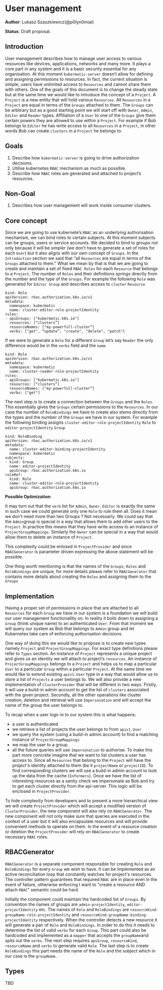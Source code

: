 # User management 
**Author**: Lukasz Szaszkiewicz(@p0lyn0mial)

**Status**: Draft proposal.

## Introduction

User management describes how to manage user access to various resources like devices, applications, networks and many more. It plays a core part in any system and it is a basic security essential for any organisation. At this moment `kubermatic-server` doesn’t allow for defining and assigning permissions to resources. In fact, the current situation is simple, users have unlimited access to `Resources` and cannot share them with others. One of the goals of this document is to change the steady state but at the same time we would like to introduce the concept of a `Project`. A `Project` is a new entity that will hold various `Resources`.  All `Resources` in a `Project` are equal in terms of the `Groups` attached to them. The `Groups` can be arbitrary but as a good starting point we will start off with `Owner`, `Admin`, `Editor` and `Reader` types. Affiliation of a `User` to one of the `Groups` give them certain powers they are allowed to use within a `Project`.  For example if Bob belongs to `Editor` he has write access to all `Resources` in a `Project`, in other words Bob can create `clusters` in a `Project` he belongs to. 


## Goals
1. Describe how `kubermatic-server` is going to drive authorization decisions. 
2. Utilise kubernetes `RBAC` mechanism as much as possible. 
3. Describe how `RBAC` roles are generated and attached to project’s resources.

## Non-Goal
1. Describes how user management will work inside consumer clusters.


## Core concept

Since we are going to use kubernete’s `RBAC` as an underlying authorisation mechanism, we can bind roles to certain subjects. At this moment subjects can be groups, users or service accounts. We decided to bind to groups not only because it will be simpler (we don’t have to generate a set of roles for each `User`) but it also aligns with our own concept of `Groups`. In the `Introduction` section we said that “all `Resources` are equal in terms of the `Groups` attached to them.” What we mean by that is that we are going to create and maintain a set of fixed `RBAC Roles` for each `Resource` that belongs to a `Project`.  The number of `Roles` and their definitions springs directly from the number and the type of the `Groups`. For example the following `Role` was generated for `Editor Group` and describes access to `cluster` `Resource`

```
kind: Role
apiVersion: rbac.authorization.k8s.io/v1
metadata:
  namespace: kubermatic
  name: cluster-editor-role-projectIdentity
rules:
- apiGroups: ["kubermatic.k8s.io"] 
  resources: [“clusters”]
  resourceNames: ["my-powerfull-cluster“]
  verbs: ["get", “update”, "create", "delete", "patch"]
```

If we were to generate a `Role` for a different `Group` let’s say `Reader` the only difference would be in the `verbs` field and the `name` 

```
kind: Role
apiVersion: rbac.authorization.k8s.io/v1
metadata:
  namespace: kubermatic
  name: cluster-reader-role-projectIdentity
rules:
- apiGroups: ["kubermatic.k8s.io"] 
  resources: [“clusters”]
  resourceNames: ["my-powerfull-cluster“]
  verbs: ["get"]
```

The next step is to create a connection between the `Groups` and the `Roles`. This essentially gives the `Groups` certain permissions to the `Resources`. In our case the number of `RoleBindings`  we have to create also stems directly from the types and the number of the `Groups` we have in our system. For example the following binding assigns `cluster-editor-role-projectIdentity` `Role` to `editor-projectIdentity` `Group`

```
kind: RoleBinding
apiVersion: rbac.authorization.k8s.io/v1
metadata:
  name: cluster-editor-binding-projectIdentity
  namespace: kubermatic
subjects:
- kind: Group
  name: editor-projectIdentity
  apiGroup: rbac.authorization.k8s.io
roleRef:
  kind: Role
  name: cluster-editor-role-projectIdentity
  apiGroup: rbac.authorization.k8s.io

```

**Possible Optimization**:

It may turn out that the `verb` list for `Admin`, `Owner`, `Editor` is exactly the same in such case we could generate only one `Role` to rule them all. 
Does it mean we don't need more than two Groups ? Not necessarly. 
We could say that the `Admin`group is special in a way that allows them to add other users to the `Project`. 
In practice this means that they have write access to an instance of `ProjectGroupMappings`. Similarly the `Owner` can be special in a way that would allow them to delete an instance of  `Project`.

This complexity could be enlosed in `ProjectProvider` and since `RBACGenerator` is parameter driven expressing the above statement will be possible.

One thing worth mentioning is that the names of the `Groups`, `Roles` and `RoleBindings` are unique, for more details please refer to `RBACGenerator` that contains more details about creating the `Roles` and assigning them to the `Groups`


## Implementation

Having a proper set of permissions in place that are attached to all `Resources` for each `Group` we have in our system is a foundation we will build our user management functionallity on. In reality it boils down to assigning a `Group` (think unique name) to an authenticated `User`. From that moment we will query our system as Bob that belongs  to `Admin` group and let Kubernetes take care of enforcing authorisation decisions. 

One way of doing this we would like to propose is to create new types namely `Project` and `ProjectGroupMappings`. For exact type definitions please refer to `Types` section. An instance of `Project` represents a unique project and gives us an identity we will attach to project’s `resources`. An instance of `ProjectGroupMappings` belongs to a `Project` and helps us to map a particular `User` to a particular `Group` within a particular `Project`. At the same time we would like to extend existing  `apiv1.User` type in a way that would allow us to store a list of `Projects` a user belongs to. We will also provide a new implementation of `ClusterProvider` that will be different in two ways. Firstly, it will use a build-in admin account to get the list of `clusters` associated with the given project. Secondly, all the other operations like cluster creation, deletion and retrieval will use `Impersonation` and will accept the name of the group the user belongs to.

To recap when a user logs-in to our system this is what happens:
- a user is authenticated
- we retrieve a list of projects the user belongs to from `apiv1.User`
- we query the system (using a build-in admin account) to find a matching instance of `ProjectGroupMappings`
- we map the user to a group.
- all the future queries will use `Impersonation` to authorise. To make this part more concrete imagine that we want to list clusters a user has access to. Since all `Resources` that belong to the `Project` will have the project's identity attached to them (be it `projectName` or `projectID`). To find corresponding clusters we will use a build-in admin account to look up the data from the cache (`Informers`). Once we have the list of interesting resources as a sanity check we impersonate as Bob and try to get each cluster directly from the api-server. This logic will be enclosed in `ProjectProvider`.


To hide complexity from developers and to present a more hierarchical view we will create `ProjectProvider` which will accept a modified version of `ClusterProvider`, the new component will also rely on `RBACGenerator`.  The new component will not only make sure that queries are executed in the context of a user but it will also encapsulate resources and will provide convenient methods to operate on them. In the event of a resource creation or deletion the `ProjectProvider` will rely on `RBACGenerator` to create necessary `RBAC` roles.

## RBACGenerator
`RBACGenerator` is a separate component responsible for creating `Role` and `RoleBindings` for every `Group` we wish to have. It can be implemented as an active
reconciliation loop that constantly watches for project's resources. The controller pattern guarantees that required `RBAC` are in place
even in the event of failure, otherwise enforcing I want to "create a resource AND attach `RBAC`" semantic could be hard.

Initially the component could maintain the hardcoded list of `Groups`. By convention the names of groups are `admin-projectIdentity`, `editor-projectIdentity` etc.
The names of `Role` and `RoleBindings` are `resourceKind-groupName-role-projectIdentity` and `resourceKind-groupName-binding-projectIdentity` respectively.
When the controller detects a new resource it will generate a pair of `Role` and `RoleBindings`. In order to do this it needs to determine
the list of valid `verbs` for each `Group`. This part could also be hardcoded and implemented as a `mapper` that accepts the `groupName`and spits out the `verbs`.
The next step requires `apiGroup`, `resourceKind`, `resourceName` and `verbs` to generate valid `Role`. The last step is to create `RoleBindings` this part
needs the name of the `Role` and the subject which in our case is the `groupName`.


## Types
TBD


